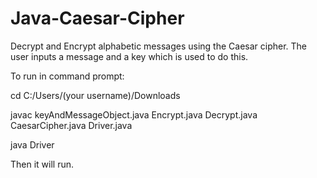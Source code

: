 # Java-Caesar-Cipher
Decrypt and Encrypt alphabetic messages using the Caesar cipher. The user inputs a message and a key which is used to do this. 

To run in command prompt: 

cd C:/Users/(your username)/Downloads

javac keyAndMessageObject.java Encrypt.java Decrypt.java CaesarCipher.java Driver.java

java Driver

Then it will run.
